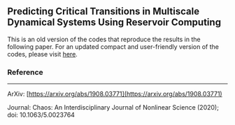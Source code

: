 ## Predicting Critical Transitions in Multiscale Dynamical Systems Using Reservoir Computing

This is an old version of the codes that reproduce the results in the following paper. For an updated compact and user-friendly version of the codes, please visit [here](https://github.com/shoelim/predicting-rare-critical-transitions-in-multiscale-systems).


### Reference
----------
ArXiv: [https://arxiv.org/abs/1908.03771](https://arxiv.org/abs/1908.03771)

Journal: Chaos: An Interdisciplinary Journal of Nonlinear Science (2020); doi: 10.1063/5.0023764
